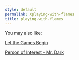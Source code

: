 ```yaml
---
style: default
permalink: Xplaying-with-flames
title: playing-with-flames
---
```

You may also like:

[Let the Games Begin](http://scp-wiki.net/let-the-games-begin)

[Person of Interest - Mr. Dark](http://scp-wiki.net/poi-dark)
